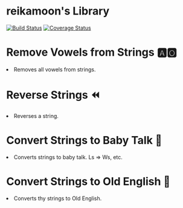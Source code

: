 # reikamoon's Library 
[![Build Status](https://travis-ci.com/reikamoon/few2.1_final_library.svg?branch=main)](https://travis-ci.com/reikamoon/few2.1_final_library)
[![Coverage Status](https://coveralls.io/repos/github/reikamoon/few2.1_final_library/badge.svg?branch=main)](https://coveralls.io/github/reikamoon/few2.1_final_library?branch=main)

# Remove Vowels from Strings :a::o2:
<li>Removes all vowels from strings.</li>

# Reverse Strings :rewind:
<li>Reverses a string.</li>

# Convert Strings to Baby Talk :baby:
<li>Converts strings to baby talk. Ls => Ws, etc.</li>

# Convert Strings to Old English :scroll:
<li>Converts thy strings to Old English.</li>